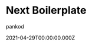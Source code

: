 ---
title: Next Boilerplate
github: https://github.com/pankod/next-boilerplate
demo: https://pankod.github.io/next-boilerplate/
license: MIT
author: pankod
author_link: ''
author_twitter: pankoddev
author_github: pankod
date: 2021-04-29T00:00:00.000Z
ssg:
  - Next
cms: null
css:
  - Tailwind
archetype:
  - Boilerplate
services: null
hosting:
  - Netlify
  - Vercel
description: >-
  A well-structured production ready Next.js boilerplate with Typescript, Redux,
  Jest, Enzyme, Express.js, Sass, Css, EnvConfig, Fetch, Reverse Proxy, Bundle
  Analyzer and Built-in Project CLI.
stale: false
disabled: false
disabled_reason: null
draft: false
---